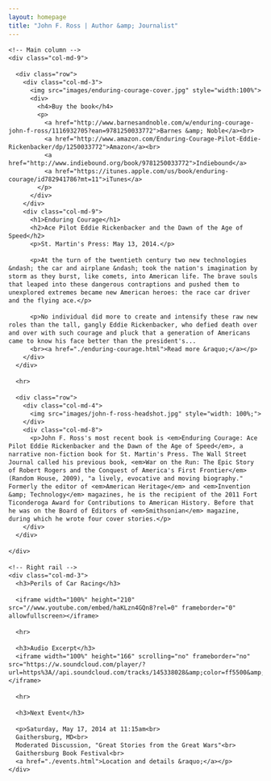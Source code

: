 ```yaml
---
layout: homepage
title: "John F. Ross | Author &amp; Journalist"
---
```



<div class="container">
  <div class="row">

    <!-- Main column -->
    <div class="col-md-9">

      <div class="row">
        <div class="col-md-3">
          <img src="images/enduring-courage-cover.jpg" style="width:100%">
          <div>
            <h4>Buy the book</h4>
            <p>
              <a href="http://www.barnesandnoble.com/w/enduring-courage-john-f-ross/1116932705?ean=9781250033772">Barnes &amp; Noble</a><br>
              <a href="http://www.amazon.com/Enduring-Courage-Pilot-Eddie-Rickenbacker/dp/1250033772">Amazon</a><br>
              <a href="http://www.indiebound.org/book/9781250033772">Indiebound</a>
              <a href="https://itunes.apple.com/us/book/enduring-courage/id782941786?mt=11">iTunes</a>
            </p>
          </div>
        </div>
        <div class="col-md-9">
          <h1>Enduring Courage</h1>
          <h2>Ace Pilot Eddie Rickenbacker and the Dawn of the Age of Speed</h2>
          <p>St. Martin's Press: May 13, 2014.</p>

          <p>At the turn of the twentieth century two new technologies &ndash; the car and airplane &ndash; took the nation's imagination by storm as they burst, like comets, into American life. The brave souls that leaped into these dangerous contraptions and pushed them to unexplored extremes became new American heroes: the race car driver and the flying ace.</p>

          <p>No individual did more to create and intensify these raw new roles than the tall, gangly Eddie Rickenbacker, who defied death over and over with such courage and pluck that a generation of Americans came to know his face better than the president's...
          <br><a href="./enduring-courage.html">Read more &raquo;</a></p>
        </div>
      </div>

      <hr>

      <div class="row">
        <div class="col-md-4">
          <img src="images/john-f-ross-headshot.jpg" style="width: 100%;">
        </div>
        <div class="col-md-8">
          <p>John F. Ross's most recent book is <em>Enduring Courage: Ace Pilot Eddie Rickenbacker and the Dawn of the Age of Speed</em>, a narrative non-fiction book for St. Martin's Press. The Wall Street Journal called his previous book, <em>War on the Run: The Epic Story of Robert Rogers and the Conquest of America's First Frontier</em> (Random House, 2009), "a lively, evocative and moving biography." Formerly the editor of <em>American Heritage</em> and <em>Invention &amp; Technology</em> magazines, he is the recipient of the 2011 Fort Ticonderoga Award for Contributions to American History. Before that he was on the Board of Editors of <em>Smithsonian</em> magazine, during which he wrote four cover stories.</p>
        </div>
      </div>

    </div>

    <!-- Right rail -->
    <div class="col-md-3">
      <h3>Perils of Car Racing</h3>

      <iframe width="100%" height="210" src="//www.youtube.com/embed/haKLzn4GQn8?rel=0" frameborder="0" allowfullscreen></iframe>

      <hr>

      <h3>Audio Excerpt</h3>
      <iframe width="100%" height="166" scrolling="no" frameborder="no" src="https://w.soundcloud.com/player/?url=https%3A//api.soundcloud.com/tracks/145338028&amp;color=ff5500&amp;auto_play=false&amp;hide_related=false&amp;show_artwork=true"></iframe>

      <hr>

      <h3>Next Event</h3>

      <p>Saturday, May 17, 2014 at 11:15am<br>
      Gaithersburg, MD<br>
      Moderated Discussion, "Great Stories from the Great Wars"<br>
      Gaithersburg Book Festival<br>
      <a href="./events.html">Location and details &raquo;</a></p>
    </div>

  </div>

</div>
